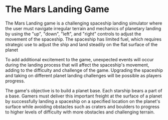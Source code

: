 <h1> The Mars Landing Game </h1>

<p>The Mars Landing game is a challenging spaceship landing simulator 
where the user must navigate irregular terrain and mechanics of planetary landing 
by using the "up", "down", "left", and "right" controls to adjust the movement of the spaceship. 
The spaceship has limited fuel, which requires strategic use to adjust the ship and land steadily 
on the flat surface of the planet</p>

<p>To add additional excitement to the game, unexpected events will occur during
the landing process that will affect the spaceship's movement, adding to the
difficulty and challenge of the game. Upgrading the spaceship and taking 
on different planet landing challenges will be possible as players progress.</p>

<p>The game's objective is to build a planet base. Each starship bears a part of a base. 
Gamers must deliver this important freight at the surface of a planet by successfully landing a spaceship 
on a specified location on the planet's surface while avoiding obstacles such as craters and boulders to progress 
to higher levels of difficulty with more obstacles and challenging terrain.</p>